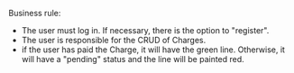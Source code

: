 Business rule:
- The user must log in. If necessary, there is the option to "register".
- The user is responsible for the CRUD of Charges.
- if the user has paid the Charge, it will have the green line. Otherwise, it will have a "pending" status and the line will be painted red.

